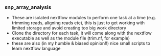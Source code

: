 ### snp_array_analysis


- These are isolated nextflow modules to perform one task at a time (e.g. trimming reads, aligning reads etc), this is just to get working with limited storage and avoid creating too big work directory
- Clone the directory for each task, it will come along with the nextflow executable as well as the module file (trim.nf, for example)
- these are also (in my humble & biased opinion!!) nice small scripts to learn nextflow language
